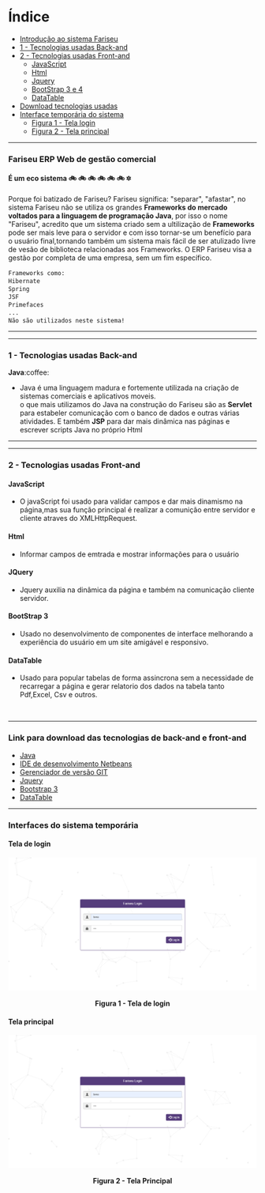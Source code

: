 # Índice
<ul>
  <li>
    <a href="https://github.com/HallefBruno/Fariseu/blob/master/README.md#--fariseu-erp-web-de-gest%C3%A3o-comercial">Introdução ao sistema Fariseu</a>
  </li>
  <li>
    <a href="https://github.com/HallefBruno/Fariseu/blob/master/README.md#1---tecnologias-usadas-back-and"> 1 - Tecnologias usadas Back-and</a>
  </li>
  <li>
    <a href="https://github.com/HallefBruno/Fariseu/blob/master/README.md#2---tecnologias-usadas-front-and"> 2 - Tecnologias usadas Front-and</a>
    <ul>
      <li>
        <a href="https://github.com/HallefBruno/Fariseu/blob/master/README.md#javascript"> JavaScript </a>
      </li>
      <li>
        <a href="https://github.com/HallefBruno/Fariseu/blob/master/README.md#html"> Html </a>
      </li>
      <li>
        <a href="https://github.com/HallefBruno/Fariseu/blob/master/README.md#jquery"> Jquery </a>
      </li>
      <li>
        <a href="https://github.com/HallefBruno/Fariseu/blob/master/README.md#bootstrap-3"> BootStrap 3 e 4 </a>
      </li>
      <li>
        <a href="https://github.com/HallefBruno/Fariseu/blob/master/README.md#datatable"> DataTable </a>
      </li>
    </ul>
  </li>
  <li>
    <a href="https://github.com/HallefBruno/Fariseu/blob/master/README.md#link-para-download-das-tecnologias-de-back-and-e-front-and">Download tecnologias usadas</a>
  </li>
  <li>
    <a href="https://github.com/HallefBruno/Fariseu/blob/master/README.md#interfaces-do-sistema-tempor%C3%A1ria">Interface temporária do sistema</a>
    <ul>
      <li>
        <a href="https://github.com/HallefBruno/Fariseu/blob/master/README.md#tela-de-login">Figura 1 - Tela login</a>
      </li>
      <li>
        <a href="https://github.com/HallefBruno/Fariseu/blob/master/src/main/webapp/images/tela_principal.PNG">Figura 2 - Tela principal</a>
      </li>
    </ul>
  </li>
</ul>

<hr>
<h3>
  Fariseu ERP Web de gestão comercial<br>
  
  #### É um eco sistema :bike: :bike: :bike: :bike: :bike: :bike:  :six_pointed_star:
</h3>
<p>Porque foi batizado de Fariseu? Fariseu significa: "separar", "afastar", no sistema Fariseu não se utiliza os grandes                     <strong>Frameworks do mercado voltados para a linguagem de programação Java</strong>, por isso o nome "Fariseu", acredito que um           sistema criado sem a ultilização de <strong>Frameworks</strong> pode ser mais leve para o servidor e com isso tornar-se um benefício     para o usuário final,tornando também um sistema mais fácil de ser atulizado livre de vesão de biblioteca relacionadas aos Frameworks.
  O ERP Fariseu visa a gestão por completa de uma empresa, sem um fim específico.
</p>

  ```
  Frameworks como:
  Hibernate
  Spring
  JSF
  Primefaces
  ...
  Não são utilizados neste sistema!
  ```
<hr>

<hr>
  <h3>1 - Tecnologias usadas Back-and</h3>
  <b>Java</b>:coffee:
<ul>
  <li>Java é uma linguagem madura e fortemente utilizada na criação de sistemas comerciais e aplicativos moveis.<br>
    o que mais utilizamos do Java na construção do Fariseu são as <b>Servlet</b> para estabeler comunicação com o banco de dados
    e outras várias atividades. E também <b>JSP</b> para dar mais dinâmica nas páginas e escrever scripts Java no próprio Html
  </li>
</ul>
<hr>

<hr>
<h3>2 - Tecnologias usadas Front-and</h3>
<h4>JavaScript</h4>
<ul>
   <li>
     O javaScript foi usado para validar campos e dar mais dinamismo na página,mas sua função principal é realizar a comunição entre        servidor e cliente atraves do XMLHttpRequest.
   </li>
 </ul> 
 
<h4>Html</h4>
<ul>
  <li>
    Informar campos de emtrada e mostrar informações para o usuário
  </li>
</ul>

<h4>JQuery</h4>
<ul>
  <li>
    Jquery auxilia na dinâmica da página e também na comunicação cliente servidor.
  </li>
</ul>

<h4>BootStrap 3</h4>
<ul>
  <li>
    Usado no desenvolvimento de componentes de interface melhorando a experiência do usuário em um site amigável e responsivo.
  </li>
</ul>

<h4>DataTable</h4>
<ul>
  <li>
    Usado para popular tabelas de forma assincrona sem a necessidade de recarregar a página e gerar relatorio dos dados na tabela tanto       Pdf,Excel, Csv e outros.
  </li>
</ul>
<br>
<hr>

### Link para download das tecnologias de back-and e front-and
* [Java](https://www.oracle.com/technetwork/java/javase/downloads/index.html)
* [IDE de desenvolvimento Netbeans](https://netbeans.org/downloads/)
* [Gerenciador de versão GIT](https://git-scm.com/downloads)
* [Jquery](https://jquery.com/download/)
* [Bootstrap 3](https://getbootstrap.com/docs/3.3/getting-started/#download)
* [DataTable](https://datatables.net/download/)
<hr>

### Interfaces do sistema temporária

#### Tela de login
![alt text](https://github.com/HallefBruno/Fariseu/blob/master/src/main/webapp/images/tela_login.PNG)
<p align="center">
  <b>Figura 1 - Tela de login</b>
</p>

#### Tela principal
![alt text](https://github.com/HallefBruno/Fariseu/blob/master/src/main/webapp/images/tela_login.PNG)
<p align="center">
  <b>Figura 2 - Tela Principal</b>
</p>

